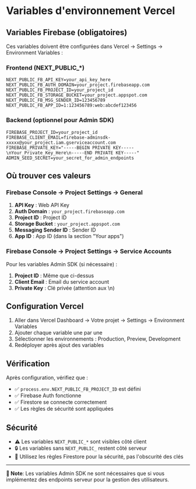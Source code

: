 # Variables d'environnement Vercel

## Variables Firebase (obligatoires)

Ces variables doivent être configurées dans Vercel → Settings → Environment Variables :

### Frontend (NEXT_PUBLIC_*)
```
NEXT_PUBLIC_FB_API_KEY=your_api_key_here
NEXT_PUBLIC_FB_AUTH_DOMAIN=your_project.firebaseapp.com
NEXT_PUBLIC_FB_PROJECT_ID=your_project_id
NEXT_PUBLIC_FB_STORAGE_BUCKET=your_project.appspot.com
NEXT_PUBLIC_FB_MSG_SENDER_ID=123456789
NEXT_PUBLIC_FB_APP_ID=1:123456789:web:abcdef123456
```

### Backend (optionnel pour Admin SDK)
```
FIREBASE_PROJECT_ID=your_project_id
FIREBASE_CLIENT_EMAIL=firebase-adminsdk-xxxxx@your_project.iam.gserviceaccount.com
FIREBASE_PRIVATE_KEY="-----BEGIN PRIVATE KEY-----\nYour_Private_Key_Here\n-----END PRIVATE KEY-----"
ADMIN_SEED_SECRET=your_secret_for_admin_endpoints
```

## Où trouver ces valeurs

### Firebase Console → Project Settings → General

1. **API Key** : Web API Key
2. **Auth Domain** : `your_project.firebaseapp.com`
3. **Project ID** : Project ID
4. **Storage Bucket** : `your_project.appspot.com`
5. **Messaging Sender ID** : Sender ID
6. **App ID** : App ID (dans la section "Your apps")

### Firebase Console → Project Settings → Service Accounts

Pour les variables Admin SDK (si nécessaire) :
1. **Project ID** : Même que ci-dessus
2. **Client Email** : Email du service account
3. **Private Key** : Clé privée (attention aux \n)

## Configuration Vercel

1. Aller dans Vercel Dashboard → Votre projet → Settings → Environment Variables
2. Ajouter chaque variable une par une
3. Sélectionner les environnements : Production, Preview, Development
4. Redéployer après ajout des variables

## Vérification

Après configuration, vérifiez que :
- ✅ `process.env.NEXT_PUBLIC_FB_PROJECT_ID` est défini
- ✅ Firebase Auth fonctionne
- ✅ Firestore se connecte correctement
- ✅ Les règles de sécurité sont appliquées

## Sécurité

- ⚠️ Les variables `NEXT_PUBLIC_*` sont visibles côté client
- 🔒 Les variables sans `NEXT_PUBLIC_` restent côté serveur
- 🔑 Utilisez les règles Firestore pour la sécurité, pas l'obscurité des clés

---

**📝 Note**: Les variables Admin SDK ne sont nécessaires que si vous implémentez des endpoints serveur pour la gestion des utilisateurs.